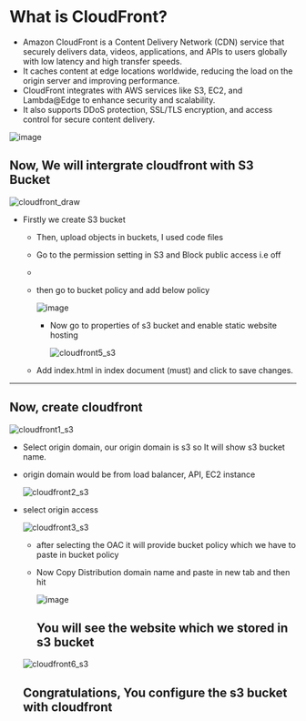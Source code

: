 # What is CloudFront?

- Amazon CloudFront is a Content Delivery Network (CDN) service that securely delivers data, videos, applications, 
and APIs to users globally with low latency and high transfer speeds.
- It caches content at edge locations worldwide, reducing the load on the origin server and improving performance.
- CloudFront integrates with AWS services like S3, EC2, and Lambda@Edge to enhance security and scalability. 
- It also supports DDoS protection, SSL/TLS encryption, and access control for secure content delivery.

![image](https://github.com/user-attachments/assets/a31c6f23-49d0-46e8-b545-1e23dcceef6e)

##   Now, We will intergrate cloudfront with S3 Bucket


  ![cloudfront_draw](https://github.com/user-attachments/assets/84f2b596-73de-42ae-8475-d4e505085c3d)


- Firstly we create S3 bucket

  - Then, upload objects in buckets, I used code files

  - Go to the permission setting in S3 and Block public access i.e off
  - 
  - then go to bucket policy and add below policy

    ![image](https://github.com/user-attachments/assets/6d7d70b9-49aa-46c0-ad12-2e9292140dea)

    - Now go to properties of s3 bucket and enable static website hosting

       ![cloudfront5_s3](https://github.com/user-attachments/assets/26085641-c494-4a64-8314-90edab9b51fa)

  - Add index.html in index document (must) and click to save changes.

---

## Now, create cloudfront
  
![cloudfront1_s3](https://github.com/user-attachments/assets/fd228fe2-30d3-425b-a788-b79e07e79929)

- Select origin domain, our origin domain is s3 so It will show s3 bucket name.
- origin domain would be from load balancer, API, EC2 instance

  ![cloudfront2_s3](https://github.com/user-attachments/assets/ee0c6b4b-c736-4433-a64e-8dd1d5dc3e15)

- select origin access

  ![cloudfront3_s3](https://github.com/user-attachments/assets/45d08b11-8b17-4c78-9c8d-dada9055a2ef)

  - after selecting the OAC it will provide bucket policy which we have to paste in bucket policy

  - Now Copy Distribution domain name and paste in new tab and then hit

     ![image](https://github.com/user-attachments/assets/a360bb92-b2be-4ae2-9bb2-9deb398376c9)

    ## You will see the website which we stored in s3 bucket


  ![cloudfront6_s3](https://github.com/user-attachments/assets/23e1d6bc-1cca-455e-ae69-9092d3d2b3f7)

   ## Congratulations, You configure the s3 bucket with cloudfront     





